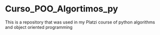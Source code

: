 # Curso_POO_Algortimos_py
This is a repository that was used in my Platzi course of python algorithms and object oriented programming
